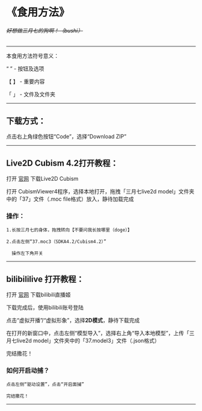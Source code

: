 
# 《食用方法》


###### ~~好想做三月七的狗啊！（bushi）~~
--------------------------------------------------------------------------------------------------------------------------------------------------------------------------------------------------------

本食用方法符号意义：

“ ”   - 按钮及选项

【 】   - 重要内容

「 」   - 文件及文件夹

----------------------------------------------------

## 下载方式：

点击右上角绿色按钮“Code”，选择“Download ZIP”

----------------------------------------------------
## Live2D Cubism 4.2打开教程：

打开 [官网](https://www.live2d.com/zh-CHS/download) 下载Live2D Cubism

打开 CubismViewer4程序，选择本地打开，拖拽「三月七live2d model」文件夹中的「37」文件（.moc file格式）放入，静待加载完成

### 操作：

	1.长按三月七的身体，拖拽转向【不要问我长按哪里（doge）】
  
	2.点击左侧“37.moc3（SDKA4.2/Cubism4.2）”
  
	  操作左下角开关

----------------------------------------------------

## bilibililive 打开教程：

打开 [官网](https://live.bilibili.com/liveHime) 下载bilibili直播姬

下载完成后，使用bilibili账号登陆

点击“虚拟开播”/“虚拟形象”，选择**2D模式**，静待下载完成

在打开的新窗口中，点击左侧“模型导入”，选择右上角“导入本地模型”，上传「三月七live2d model」文件夹中的「37.model3」文件（.json格式）

完结撒花！

### 如何开启动捕？

	点击左侧“驱动设置”，点击“开启面捕”
  
	完结撒花！

--------------------------------------------------------------------------------------------------------------------------------------------------------------------------------------------------------

